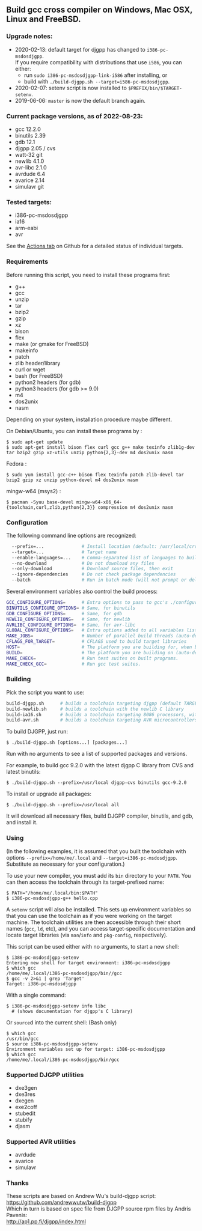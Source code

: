 ## Build gcc cross compiler on Windows, Mac OSX, Linux and FreeBSD.

### Upgrade notes:

* 2020-02-13: default target for djgpp has changed to `i386-pc-msdosdjgpp`.  
If you require compatibility with distributions that use `i586`, you can either:
    - run `sudo i386-pc-msdosdjgpp-link-i586` after installing, or
    - build with `./build-djgpp.sh --target=i586-pc-msdosdjgpp`.
* 2020-02-07: setenv script is now installed to `$PREFIX/bin/$TARGET-setenv`.
* 2019-06-06: `master` is now the default branch again.

### Current package versions, as of 2022-08-23:

* gcc 12.2.0
* binutils 2.39
* gdb 12.1
* djgpp 2.05 / cvs
* watt-32 git
* newlib 4.1.0
* avr-libc 2.1.0
* avrdude 6.4
* avarice 2.14
* simulavr git

### Tested targets:

* i386-pc-msdosdjgpp
* ia16
* arm-eabi
* avr

See the [Actions tab](https://github.com/jwt27/build-gcc/actions?query=workflow%3A"Test+builds"+branch%3Amaster) on Github for a detailed status of individual targets.

### Requirements

Before running this script, you need to install these programs first:

* g++
* gcc
* unzip
* tar
* bzip2
* gzip
* xz
* bison
* flex
* make (or gmake for FreeBSD)
* makeinfo
* patch
* zlib header/library
* curl or wget
* bash (for FreeBSD)
* python2 headers (for gdb)
* python3 headers (for gdb >= 9.0)
* m4
* dos2unix
* nasm

Depending on your system, installation procedure maybe different.

On Debian/Ubuntu, you can install these programs by :

```console
$ sudo apt-get update
$ sudo apt-get install bison flex curl gcc g++ make texinfo zlib1g-dev tar bzip2 gzip xz-utils unzip python{2,3}-dev m4 dos2unix nasm
```

Fedora :

```console
$ sudo yum install gcc-c++ bison flex texinfo patch zlib-devel tar bzip2 gzip xz unzip python-devel m4 dos2unix nasm
```

mingw-w64 (msys2) :

```console
$ pacman -Syuu base-devel mingw-w64-x86_64-{toolchain,curl,zlib,python{2,3}} compression m4 dos2unix nasm
```

### Configuration

The following command line options are recognized:
```sh
  --prefix=...              # Install location (default: /usr/local/cross)
  --target=...              # Target name
  --enable-languages=...    # Comma-separated list of languages to build compilers for (default: c,c++)
  --no-download             # Do not download any files
  --only-download           # Download source files, then exit
  --ignore-dependencies     # Do not check package dependencies
  --batch                   # Run in batch mode (will not prompt or delay to confirm settings)
```

Several environment variables also control the build process:
```sh
GCC_CONFIGURE_OPTIONS=      # Extra options to pass to gcc's ./configure
BINUTILS_CONFIGURE_OPTIONS= # Same, for binutils
GDB_CONFIGURE_OPTIONS=      # Same, for gdb
NEWLIB_CONFIGURE_OPTIONS=   # Same, for newlib
AVRLIBC_CONFIGURE_OPTIONS=  # Same, for avr-libc
GLOBAL_CONFIGURE_OPTIONS=   # Extra options added to all variables listed above
MAKE_JOBS=                  # Number of parallel build threads (auto-detected)
CFLAGS_FOR_TARGET=          # CFLAGS used to build target libraries
HOST=                       # The platform you are building for, when building a cross-cross compiler
BUILD=                      # The platform you are building on (auto-detected)
MAKE_CHECK=                 # Run test suites on built programs.
MAKE_CHECK_GCC=             # Run gcc test suites.
```

### Building

Pick the script you want to use:
```sh
build-djgpp.sh      # builds a toolchain targeting djgpp (default TARGET: i386-pc-msdosdjgpp)
build-newlib.sh     # builds a toolchain with the newlib C library
build-ia16.sh       # builds a toolchain targeting 8086 processors, with the newlib C library (fixed TARGET: ia16-elf)
build-avr.sh        # builds a toolchain targeting AVR microcontrollers (fixed TARGET: avr)
```

To build DJGPP, just run:
```console
$ ./build-djgpp.sh [options...] [packages...]
```
Run with no arguments to see a list of supported packages and versions.

For example, to build gcc 9.2.0 with the latest djgpp C library from CVS and latest binutils:
```console
$ ./build-djgpp.sh --prefix=/usr/local djgpp-cvs binutils gcc-9.2.0
```

To install or upgrade all packages:
```console
$ ./build-djgpp.sh --prefix=/usr/local all
```

It will download all necessary files, build DJGPP compiler, binutils, and gdb, and install it.

### Using

(In the following examples, it is assumed that you built the toolchain with
options `--prefix=/home/me/.local` and `--target=i386-pc-msdosdjgpp`.
Substitute as necessary for your configuration.)

To use your new compiler, you must add its `bin` directory to your `PATH`.
You can then access the toolchain through its target-prefixed name:

```console
$ PATH="/home/me/.local/bin:$PATH"
$ i386-pc-msdosdjgpp-g++ hello.cpp
```

A `setenv` script will also be installed.  This sets up environment variables
so that you can use the toolchain as if you were working on the target machine.
The toolchain utilities are then accessible through their short names (`gcc`,
`ld`, etc), and you can access target-specific documentation and locate target
libraries (via `man`/`info` and `pkg-config`, respectively).

This script can be used either with no arguments, to start a new shell:

```console
$ i386-pc-msdosdjgpp-setenv
Entering new shell for target environment: i386-pc-msdosdjgpp
$ which gcc
/home/me/.local/i386-pc-msdosdjgpp/bin//gcc
$ gcc -v 2>&1 | grep 'Target'
Target: i386-pc-msdosdjgpp
```

With a single command:

```console
$ i386-pc-msdosdjgpp-setenv info libc
  # (shows documentation for djgpp's C library)
```

Or `source`d into the current shell: (Bash only)

```console
$ which gcc
/usr/bin/gcc
$ source i386-pc-msdosdjgpp-setenv
Environment variables set up for target: i386-pc-msdosdjgpp
$ which gcc
/home/me/.local/i386-pc-msdosdjgpp/bin/gcc
```

### Supported DJGPP utilities

* dxe3gen
* dxe3res
* dxegen
* exe2coff
* stubedit
* stubify
* djasm

### Supported AVR utilities

* avrdude
* avarice
* simulavr

### Thanks

These scripts are based on Andrew Wu's build-djgpp script:  
<https://github.com/andrewwutw/build-djgpp>  
Which in turn is based on spec file from DJGPP source rpm files by Andris Pavenis:  
<http://ap1.pp.fi/djgpp/index.html>
